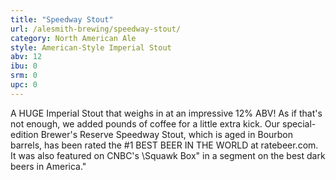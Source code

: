 ```yaml
---
title: "Speedway Stout"
url: /alesmith-brewing/speedway-stout/
category: North American Ale
style: American-Style Imperial Stout
abv: 12
ibu: 0
srm: 0
upc: 0
---
```

A HUGE Imperial Stout that weighs in at an impressive 12% ABV! As if that's not enough, we added pounds of coffee for a little extra kick. Our special-edition Brewer's Reserve Speedway Stout, which is aged in Bourbon barrels, has been rated the #1 BEST BEER IN THE WORLD at ratebeer.com. It was also featured on CNBC's \Squawk Box\" in a segment on the best dark beers in America."
